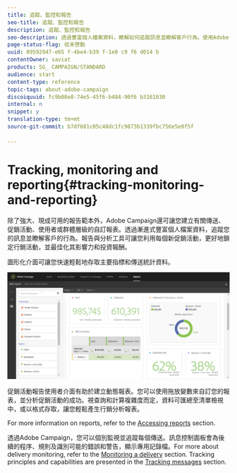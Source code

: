 ```yaml
---
title: 追蹤、監控和報告
seo-title: 追蹤、監控和報告
description: 追蹤、監控和報告
seo-description: 透過豐富個人檔案資料，瞭解如何追蹤訊息並瞭解客戶行為。使用Adobe Campaign，使用報告和分析工具利用每個新促銷活動。
page-status-flag: 從未啓動
uuid: 09592947-e65 f-4be4-b39 f-1e0 c9 f6 d014 b
contentOwner: saviat
products: SG_ CAMPAIGN/STANDARD
audience: start
content-type: reference
topic-tags: about-adobe-campaign
discoiquuid: fc9b08e8-74e5-45f6-b484-90f6 b3161030
internal: n
snippet: y
translation-type: tm+mt
source-git-commit: b7df681c05c48dc1fc9873b1339fbc756e5e0f5f

---
```



# Tracking, monitoring and reporting{#tracking-monitoring-and-reporting}

除了強大、現成可用的報告範本外，Adobe Campaign還可讓您建立有關傳送、促銷活動、使用者或群體層級的自訂報表。透過漸進式豐富個人檔案資料，追蹤您的訊息並瞭解客戶的行為。報告與分析工具可讓您利用每個新促銷活動，更好地鎖定行銷活動，並最佳化其影響力和投資報酬。

圖形化介面可讓您快速輕鬆地存取主要指標和傳送統計資料。

![](assets/dynamic_report_intro.png)

促銷活動報告使用者介面有助於建立動態報表。您可以使用拖放變數來自訂您的報表，並分析促銷活動的成功。視查詢和計算複雜度而定，資料可匯總至清單檢視中，或以格式存取，讓您輕鬆產生行銷分析報表。

For more information on reports, refer to the [Accessing reports](../../reporting/using/about-dynamic-reports.md) section.

透過Adobe Campaign，您可以個別監視並追蹤每個傳送。訊息控制面板會為後續的程序、規則及識別可能的錯誤和警告，顯示專用記錄檔。For more about delivery monitoring, refer to the [Monitoring a delivery](../../sending/using/monitoring-a-delivery.md) section. Tracking principles and capabilities are presented in the [Tracking messages](../../sending/using/tracking-messages.md) section.
